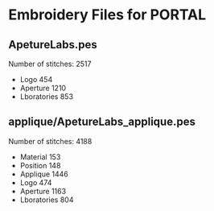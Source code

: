 Embroidery Files for PORTAL
===========================

ApetureLabs.pes
-----------------
Number of stitches: 2517

 * Logo 454
 * Aperture 1210
 * Lboratories 853


applique/ApetureLabs_applique.pes
-----------------
Number of stitches: 4188

 * Material 153
 * Position 148
 * Applique 1446
 * Logo 474
 * Aperture 1163
 * Lboratories 804

